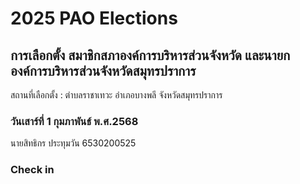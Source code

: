 # 2025 PAO Elections

## การเลือกตั้ง สมาชิกสภาองค์การบริหารส่วนจังหวัด และนายกองค์การบริหารส่วนจังหวัดสมุทรปราการ
สถานที่เลือกตั้ง : ตำบลราชาเทวะ อำเภอบางพลี จังหวัดสมุทรปราการ
### วันเสาร์ที่ 1 กุมภาพันธ์ พ.ศ.2568

นายสิทธิกร ประทุมวัน 6530200525

### Check in
